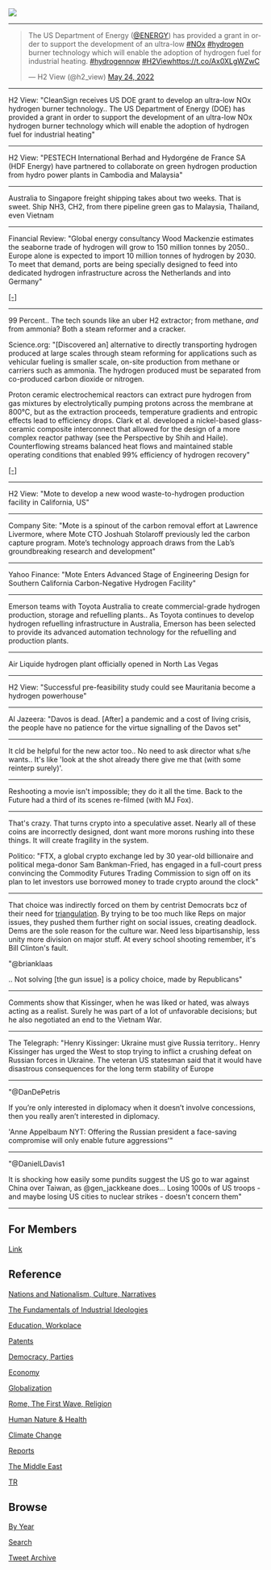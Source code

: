 <img src="https://drive.google.com/uc?export=view&id=1B2wf9R7AMH1d7Vw6e2mucLbIQ5NSjir7"/>

---

<blockquote class="twitter-tweet"><p lang="en" dir="ltr">The US Department of Energy (<a href="https://twitter.com/ENERGY?ref_src=twsrc%5Etfw">@ENERGY</a>) has provided a grant in order to support the development of an ultra-low <a href="https://twitter.com/hashtag/NOx?src=hash&amp;ref_src=twsrc%5Etfw">#NOx</a> <a href="https://twitter.com/hashtag/hydrogen?src=hash&amp;ref_src=twsrc%5Etfw">#hydrogen</a> burner technology which will enable the adoption of hydrogen fuel for industrial heating. <a href="https://twitter.com/hashtag/hydrogennow?src=hash&amp;ref_src=twsrc%5Etfw">#hydrogennow</a> <a href="https://twitter.com/hashtag/H2View?src=hash&amp;ref_src=twsrc%5Etfw">#H2View</a><a href="https://t.co/Ax0XLgWZwC">https://t.co/Ax0XLgWZwC</a></p>&mdash; H2 View (@h2_view) <a href="https://twitter.com/h2_view/status/1529124482530648072?ref_src=twsrc%5Etfw">May 24, 2022</a></blockquote> <script async src="https://platform.twitter.com/widgets.js" charset="utf-8"></script>

---

H2 View: "CleanSign receives US DOE grant to develop an ultra-low NOx
hydrogen burner technology.. The US Department of Energy (DOE) has
provided a grant in order to support the development of an ultra-low
NOx hydrogen burner technology which will enable the adoption of
hydrogen fuel for industrial heating"

---

H2 View: "PESTECH International Berhad and Hydorgéne de France SA (HDF
Energy) have partnered to collaborate on green hydrogen production
from hydro power plants in Cambodia and Malaysia"

---

Australia to Singapore freight shipping takes about two
weeks. That is sweet.  Ship NH3, CH2, from there pipeline green gas to
Malaysia, Thailand, even Vietnam

---

Financial Review: "Global energy consultancy Wood Mackenzie estimates
the seaborne trade of hydrogen will grow to 150 million tonnes by
2050.. Europe alone is expected to import 10 million tonnes of
hydrogen by 2030. To meet that demand, ports are being specially
designed to feed into dedicated hydrogen infrastructure across the
Netherlands and into Germany"

[[-]](https://todayspaper.smedia.com.au/afr/shared/ShowArticle.aspx?doc=AFR%2F2022%2F05%2F23&entity=Ar03801&sk=DC5FB829&mode=text)

---

99 Percent.. The tech sounds like an uber H2 extractor; from methane,
*and* from ammonia? Both a steam reformer and a cracker.

Science.org: "[Discovered an] alternative to directly transporting
hydrogen produced at large scales through steam reforming for
applications such as vehicular fueling is smaller scale, on-site
production from methane or carriers such as ammonia. The hydrogen
produced must be separated from co-produced carbon dioxide or
nitrogen.

Proton ceramic electrochemical reactors can extract pure hydrogen from
gas mixtures by electrolytically pumping protons across the membrane
at 800°C, but as the extraction proceeds, temperature gradients and
entropic effects lead to efficiency drops. Clark et al. developed a
nickel-based glass-ceramic composite interconnect that allowed for the
design of a more complex reactor pathway (see the Perspective by Shih
and Haile). Counterflowing streams balanced heat flows and maintained
stable operating conditions that enabled 99% efficiency of hydrogen
recovery"

[[-]](https://www.science.org/doi/10.1126/science.abj3951)

---

H2 View: "Mote to develop a new wood waste-to-hydrogen production facility in
California, US"

---

Company Site: "Mote is a spinout of the carbon removal effort at
Lawrence Livermore, where Mote CTO Joshuah Stolaroff previously led
the carbon capture program. Mote’s technology approach draws from the
Lab’s groundbreaking research and development"

---

Yahoo Finance: "Mote Enters Advanced Stage of Engineering Design for
Southern California Carbon-Negative Hydrogen Facility"

---

Emerson teams with Toyota Australia to create commercial-grade
hydrogen production, storage and refuelling plants.. As Toyota
continues to develop hydrogen refuelling infrastructure in Australia,
Emerson has been selected to provide its advanced automation
technology for the refuelling and production plants.

---

Air Liquide hydrogen plant officially opened in North Las Vegas

---

H2 View: "Successful pre-feasibility study could see Mauritania become
a hydrogen powerhouse"

---

Al Jazeera: "Davos is dead. [After] a pandemic and a cost of living
crisis, the people have no patience for the virtue signalling of the
Davos set"

---

It cld be helpful for the new actor too.. No need to ask director what
s/he wants.. It's like 'look at the shot already there give me that
(with some reinterp surely)'.

---

Reshooting a movie isn't impossible; they do it all the time. Back to
the Future had a third of its scenes re-filmed (with MJ Fox).

---

That's crazy. That turns crypto into a speculative asset. Nearly all
of these coins are incorrectly designed, dont want more morons rushing
into these things. It will create fragility in the system.

Politico: "FTX, a global crypto exchange led by 30 year-old
billionaire and political mega-donor Sam Bankman-Fried, has engaged in
a full-court press convincing the Commodity Futures Trading Commission
to sign off on its plan to let investors use borrowed money to trade
crypto around the clock"

---

That choice was indirectly forced on them by centrist Democrats bcz of
their need for [triangulation](2021/10/all-too-human.html#triangulation).
By trying to be too much like Reps on major issues, they pushed them
further right on social issues, creating deadlock. Dems are the sole
reason for the culture war. Need less bipartisanship, less unity
more division on major stuff. At every school shooting remember,
it's Bill Clinton's fault.

"@brianklaas

.. Not solving [the gun issue] is a policy choice, made by Republicans"

---

Comments show that Kissinger, when he was liked or hated, was always
acting as a realist. Surely he was part of a lot of unfavorable
decisions; but he also negotiated an end to the Vietnam War.

---

The Telegraph: "Henry Kissinger: Ukraine must give Russia
territory.. Henry Kissinger has urged the West to stop trying to
inflict a crushing defeat on Russian forces in Ukraine. The veteran US
statesman said that it would have disastrous consequences for the long
term stability of Europe

---

"@DanDePetris

If you’re only interested in diplomacy when it doesn’t involve
concessions, then you really aren’t interested in diplomacy.

'Anne Appelbaum NYT: Offering the Russian president a face-saving
compromise will only enable future aggressions'"

---

"@DanielLDavis1

It is shocking how easily some pundits suggest the US go to war
against China over Taiwan, as @gen_jackkeane does... Losing 1000s of
US troops - and maybe losing US cities to nuclear strikes - doesn't
concern them"

---

## For Members

[Link](https://thirdwave-members.herokuapp.com)

## Reference

[Nations and Nationalism, Culture, Narratives](/2013/02/nations-and-nationalism.md)

[The Fundamentals of Industrial Ideologies](/2011/04/fundamentals-of-industrial-ideologies.md)

[Education, Workplace](2017/09/education-workplace.md)

[Patents](/2018/09/patents.md)

[Democracy, Parties](/2016/11/democracy.md)

[Economy](/2018/05/economy.md)

[Globalization](/2018/09/globalization.md)

[Rome, The First Wave, Religion](/2017/12/rome.md)

[Human Nature & Health](/2020/07/human-nature.md)

[Climate Change](/2018/12/climate.md)

[Reports](/2019/05/reports.md)

[The Middle East](/2019/07/middleeast.md)

[TR](../tr)

## Browse

[By Year](years.md)

[Search](search.html)

[Tweet Archive](/tweets/README.md)


